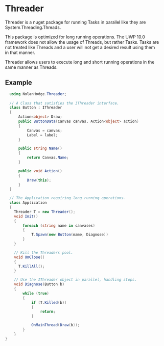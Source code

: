 # Threader

Threader is a nuget package for running Tasks in parallel like they are System.Threading.Threads.

This package is optimized for long running operations. The UWP 10.0 framework does not allow the usage of Threads, but rather Tasks.
Tasks are not treated like Threads and a user will not get a desired result using them in that manner.

Threader allows users to execute long and short running operations in the same manner as Threads.

## Example

```C#
  using NolanHodge.Threader;
  
  // A Class that satisfies the IThreader interface.
  class Button : IThreader
  {
      Action<object> Draw;
      public ButtonData(Canvas canvas, Action<object> action)
      {
          Canvas = canvas;
          Label = label;
      }

      public string Name()
      {
          return Canvas.Name;
      }

      public void Action()
      {
          Draw(this);
      }
  }

  // The Application requiring long running operations.
  class Application
  {
    Threader T = new Threader(); 
    void Init()
    {
        foreach (string name in canvases)
        {
            T.Spawn(new Button(name, Diagnose))
        }
    }

    // Kill the Threaders pool.
    void OnClose()
    {
      T.KillAll();
    }

    // Use the IThreader object in parallel, handling stops.
    void Diagnose(Button b)
    {
        while (true)
        {
            if (T.Killed(b))
            {
                return;
            }

            OnMainThread(Draw(b));
        }
    }
}

```
